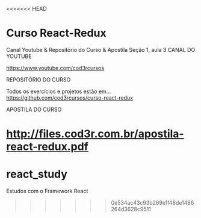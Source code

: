 <<<<<<< HEAD
# Curso React-Redux

Canal Youtube & Repositório do Curso & Apostila
Seção 1, aula 3
CANAL DO YOUTUBE

https://www.youtube.com/cod3rcursos


REPOSITÓRIO DO CURSO

Todos os exercícios e projetos estão em... https://github.com/cod3rcursos/curso-react-redux

APOSTILA DO CURSO

http://files.cod3r.com.br/apostila-react-redux.pdf
=======
# react_study
Estudos com o Framework React
>>>>>>> 0e534ac43c93b269e1f48de1486264d3628c9511

